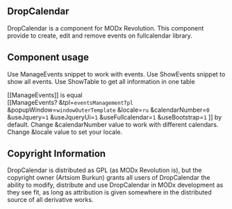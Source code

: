 ## DropCalendar

DropCalendar is a component for MODx Revolution. 
This component provide to create, edit and remove events on fullcalendar library.


## Component usage
Use ManageEvents snippet to work with events.
Use ShowEvents snippet to show all events.
Use ShowTable to get all information in one table 
 
[[ManageEvents]] 
is equal  
[[ManageEvents?
	&tpl=`eventsManagementTpl`
	&popupWindow=`windowOuterTemplate`
	&locale=`ru`
	&calendarNumber=`0`
	&useJquery=`1`
	&useJqueryUi=`1`
	&useFullcalendar=`1`
	&useBootstrap=`1`
]]
by default. 
Change &calendarNumber value to work with different calendars.
Change  &locale value to set your locale.

## Copyright Information

DropCalendar is distributed as GPL (as MODx Revolution is), but the copyright owner
(Artsiom Burkun) grants all users of DropCalendar the ability to modify, distribute
and use DropCalendar in MODx development as they see fit, as long as attribution
is given somewhere in the distributed source of all derivative works.